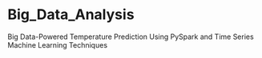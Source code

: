 # Big_Data_Analysis
Big Data-Powered Temperature Prediction Using PySpark and Time Series Machine Learning Techniques
